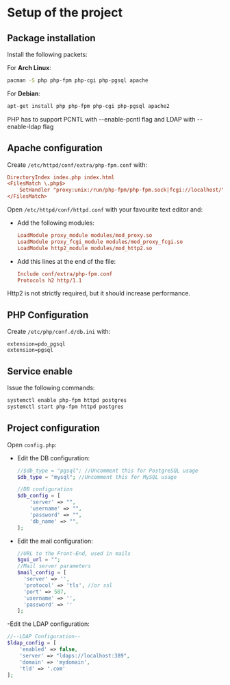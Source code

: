 # Setup of the project

## Package installation
Install the following packets: 

For **Arch Linux**:
```bash
pacman -S php php-fpm php-cgi php-pgsql apache
```

For **Debian**:
```bash
apt-get install php php-fpm php-cgi php-pgsql apache2
```

PHP has to support PCNTL with --enable-pcntl flag and LDAP with --enable-ldap flag


## Apache configuration

Create ```/etc/httpd/conf/extra/php-fpm.conf``` with:

```ini
DirectoryIndex index.php index.html
<FilesMatch \.php$>
    SetHandler "proxy:unix:/run/php-fpm/php-fpm.sock|fcgi://localhost/"
</FilesMatch>
```



Open ```/etc/httpd/conf/httpd.conf``` with your favourite text editor and:

- Add the following modules:

  ```ini
  LoadModule proxy_module modules/mod_proxy.so
  LoadModule proxy_fcgi_module modules/mod_proxy_fcgi.so
  LoadModule http2_module modules/mod_http2.so
  ```


- Add this lines at the end of the file:

  ```ini
  Include conf/extra/php-fpm.conf
  Protocols h2 http/1.1
  ```

Http2 is not strictly required, but it should increase performance.


## PHP Configuration

Create ```/etc/php/conf.d/db.ini``` with:

```
extension=pdo_pgsql
extension=pgsql
```


## Service enable

Issue the following commands:

```bash
systemctl enable php-fpm httpd postgres
systemctl start php-fpm httpd postgres
```

## Project configuration
Open ```config.php```:
- Edit the DB configuration:
  ```php
  //$db_type = "pgsql"; //Uncomment this for PostgreSQL usage
  $db_type = "mysql"; //Uncomment this for MySQL usage

  //DB configuration
  $db_config = [
      'server' => "",
      'username' => "",
      'password' => "",
      'db_name' => "",
  ];
  ```

- Edit the mail configuration:
  ```php
  //URL to the Front-End, used in mails
  $gui_url = "";
  //Mail server parameters
  $mail_config = [
    'server' => '',
    'protocol' => 'tls', //or ssl
    'port' => 587,
    'username' => '',
    'password' => ''
  ];
  ```

-Edit the LDAP configuration:
  ```php
//--LDAP Configuration--
  $ldap_config = [
      'enabled' => false,
      'server' => "ldaps://localhost:389",
      'domain' => 'mydomain',
      'tld' => '.com'
  ];
  ```